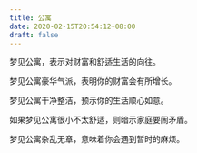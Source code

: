 ```yaml
---
title: 公寓
date: 2020-02-15T20:54:12+08:00
draft: false
---
```


梦见公寓，表示对财富和舒适生活的向往。

梦见公寓豪华气派，表明你的财富会有所增长。

梦见公寓干净整洁，预示你的生活顺心如意。

如果梦见公寓很小不太舒适，则暗示家庭要闹矛盾。

梦见公寓杂乱无章，意味着你会遇到暂时的麻烦。

